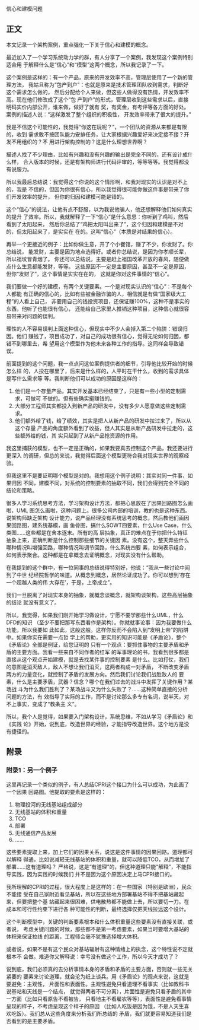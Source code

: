         
信心和建模问题

## 正文

本文记录一个架构案例，重点强化一下关于信心和建模的概念。

最近加入了一个学习系统动力学的群，有人分享了一个案例，我发现这个案例特别适合用
于解释什么是“信心”和“模型”这两个概念，所以我记录了一下。

这个案例是这样的：有一个产品，原来的开发效率不高，管理层使用了一个新的管理方法，
我姑且称为“包产到户”：也就是原来是技术管理团队收到需求，判断好这个需求怎么做的，
然后分配给个人来做，但这些人做得没有热情，开发效率不高。现在他们修改成了这个“包
产到户”的形式，管理层收到这些需求以后，直接明码实价内部公开，谁来做，做好了就有
奖，有奖金，有考评等各方面的好处。案例的描述人说：“这样激发了整个组织的积极性，
开发效率带来了很大的提升。”

我是不信这个可能性的，我觉得“你这在玩呢？”，一个团队的资源从来都是有限的，收到
需求敢不按团队能力安排任务，让大家根据兴趣爱好来决定接不接？开发不用组织的？不
用进行架构控制的？这是什么理想世界啊？

描述人找了不少理由，比如有兴趣和没有兴趣的输出是完全不同的，还有设计成什么样，
合入版本的时候，还是有架构师进行代码评审的，等等等等。我觉得都没有说服力。

所以我最后总结说：我觉得这个你说的这个情形啊，和我对现实的认识是对不上的，我是
不信的，但因为你很有信心，所以我觉得很可能你做这件事是带来了你们开发效率的提升，
但你的归因和建模可能是错的。

这个“信心”的说法，让他有点不舒服，以为我说他骗人，他还想解释他们如何真实的提升
了效率。所以，我就解释了一下“信心”是什么意思：你听到了鸡叫，然后看到了太阳起来，
然后你总结了“鸡把太阳叫出来了”，这个归因和建模是不对的，但太阳起来了，是实实在
在的。这叫“信心”（本质是对结果的信心）。

再举一个更接近的例子：比如你做生意，开了个小餐馆，赚了不少，你发财了。你总结说，
能发财，主要是因为地点选得好。或者你总结说，是因为你孝顺长辈，所以祖坟冒青烟了。
你还可以总结说，主要是赶上祖国改革开放的春风，随便做点什么生意都能发财，等等。
这些原因不一定是主要原因，甚至不一定是原因，但你“发财了”，这个事情是实实在在的，
这就是你对这件事情的“信心”。

我们要做一个好的建模，有两个关键要素。一个是对现实认识的“信心”：不是每个人都能
有正确的信心的，比如有些被金融诈骗的人，相信就是有做“国家级大工程”的人看上自己，
非要用自己的钱投资项目，还保证赚100%，这种不是事实的东西，他听了也能很有信心，
还能给自己家里人推销这种项目，这种信心就很容易带来对问题的误判。

理性的人不容易误判上面这种信心，但现实中不少人会掉入第二个陷阱：错误归因。他们
赚钱了，项目成功了，对自己的成功很有信心，觉得无论如何归因，都错不到哪里去，希
望用这个模型作为他未来各种工作的指导。这同样会导致错误。

前面提到的这个问题，我一点点问这位案例提供者的细节，引导他比较开始的时候怎么样
的，人投在哪里了，后来是什么样的，人平时在干什么，收到的需求具体是写什么需求等
等。我判断他们可以成功的原因是这样的：

1. 他们是一个存量产品，其实开发基本已经结束了，只是有一些小型的定制需求，可做可
  不做的。但有些确实挺赚钱的。
2. 大部分工程师其实都投入到新产品的研发中，没有多少人愿意做这些定制需求。
3. 他们额外给了钱，给了绩效，其实是把人从新产品的研发中拉过来了，所以从这个存量
  产品的角度额外看到了收益，但人其实是从新产品研发中拉走的，这些额外给的钱，其
  实只起到了从新产品抢资源的作用。

我这里捕获的模型，也不一定是正确的，如果我要真去控制这个产品，我还要进行更深入
的调研，但总的来说，我觉得后面这个模型更符合我对现实世界的观察经验。

但我这里不是要证明哪个模型是对的。我想用这个例子说明：其实对同一件事，如果归因
不同，建模不同，对系统的控制要素的抽取不同，我们会得到完全不同的结论和策略。

很多人学习系统思考方法，学习架构设计方法，都把心思放在了因果回路图怎么画啦，UML
图怎么画啦，这种问题上。很多公司内部的培训，教的也是这种东西。说架构师缺乏架构
设计能力，说产品经理没有系统思考的概念，然后教他们画因果回路图，建系统基模，画
鱼骨图，搞什么SOWT四要素，什么Use Case，什么类图……这些都是在舍本逐末。所有的高
层抽象，真正的难点在于你把什么特征抽象上来，正确判断是什么控制那些细节的关键因
素。没有这个，整天弄些什么哪种情况叫增强回路，哪种情况叫调节回路，什么系统四要
素，如何表示组合，如何表示聚合。这种都是在拿概念去证明概念，对现实没有什么帮助。

在我提到的这个群中，有一位同事的总结说得特别好，他说：“我从一些讨论中闻到了中世
纪经院哲学的味道。从概念到概念，居然论证成功了。你可以想到‘存在一个超越人类的伟
大存在’，于是，上帝成立”。

我们一旦脱离了对现实本身的抽象，就概念谈概念，就架构谈架构，这些高层抽象的结论
就没有意义了。

所以，我觉得，如果我们刚开始学习做设计，宁愿不要学那些什么UML，什么DFD的知识
（至少不要把那写东西看作是架构）。你就就事论事：因为我要做什么功能，所以我要如
此如此，这般这般。这样你反而不会陷入到“发明上帝”的陷阱中。如果你实在需要一点哲
学上的帮助，更实用的知识可能是《矛盾论》，整个《矛盾论》全部是例证，给您证明的
只有一个观点：要抓住事物的主要矛盾和矛盾的主要方面。我看一些来自不同作者的红军
的军事理论的书，我看到很多都是直接从这个观点开始建模，就是去找某件事的控制要素
是什么。比如打仗，我们的意图是消灭敌人，敌人不想让我们消灭，这两者构成一对矛盾，
不断改变矛盾两方的力量变化，就控制了矛盾的发展方向。然后我们讨论我们战胜敌人的
要素，什么是主要矛盾，武器？信念？哪个在我们过去的战斗中发挥了关键作用？某场战
斗为什么我们胜利了？某场战斗又为什么失败了？……这种简单直接的分析问题的方法，有
效指导了实际的工作，而不是讨论那么多专有名词，说半天，对不上事实，变成了“教条主
义”。

所以，我个人是觉得，如果要入门架构设计，系统思维，不如从学习《矛盾论》和《实践
论》开始，说到底，改造世界的经验，才能指导改造世界。这个地方是没有捷径的。

## 附录

### 附录1：另一个例子


这里再记录一个类似的例子，有人总结CPRI这个接口为什么可以成功，为此画了一个因果
回路图。他提取的要素是这样的：

1. 物理投河的无线基站组成部分
2. 无线基站的体积和重量
3. TCO
4. 部署
5. 无线通信产品发展
6. ……

这些要素提取上来，加上它们的因果关系，说这是这件事情的因果回路。道理都可以解释
得通，比如说减轻无线基站的体积和重量，就可以降低TCO，从而增加了部署……这有道理吗？
严格说，这是“有道理”的，但这种道理只能“解释”，不能指导实践，因为实践的时候我们
并不是因为这个原因决定上马CPRI接口的。

我所理解的CPRI的过程，很大程度上是这样的：在一些国家（特别是欧洲），民众不能接
受在自己家附近看见基站，所以在这些地方部署基站不得不把基站藏起来，但要把整个基
站藏起来很困难，供电散热都不能做上去，所以要切一刀。在成本和可行性约束下进行各
种可能性的判断，最终选择仅把天线拉远这个设计。

这个判断模型中，关键的判断要素根本和什么体积重量这些要素没有直接关联，或者说，
考虑关键问题的时候，那些都不是第一考虑要素，如果当时要增大基站的体积来保证拉线
的距离，工程师会毫不犹豫选择增大体积。

或者说，如果不是有这个民众对基站辐射有这种情绪上的执念，这个特性说不定就根本不
会做。难道你又解释说：幸亏没有做这个工作，所以今天才成功了？

说到底，我们必须真的去分析事情本身的矛盾和矛盾的主要方面，否则就一些无关紧要的
要素来讨论道理，就会沦为纸上谈兵。用《矛盾论》的观点来说，这就是要避免：主观性，
片面性和表面性。主观性避免只看道理不看事实（比如教科书说基站和天线是一个结点，
就觉得两者不可分离），片面性是避免只看矛盾的其中一方面（比如只看原告不看被告，
只看地主不看雇农等等），表面性是避免看事情呈现的样子，不考虑呈现这个样子的原因
（比如人吃饭是因为饿，不是人天生喜欢吃饭）。我们总从这些角度来分析我们所总结的
矛盾，我们就更容易知道我们是否看到的是主要矛盾。
